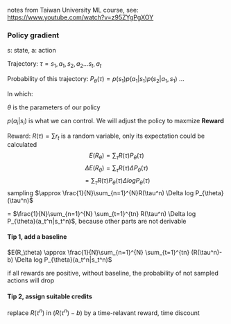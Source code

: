 
notes from Taiwan University ML course, see: https://www.youtube.com/watch?v=z95ZYgPgXOY

### Policy gradient

s: state, a: action

Trajectory: $\tau = {s_1, a_1, s_2, a_2 ... s_t, a_t}$

Probability of this trajectory: $P_{\theta}(\tau) = p(s_1)p(a_1|s_1)p(s_2|a_1,s_1)$ ...

In which: 

$\theta$ is the parameters of our policy

$p(a_i|s_i)$ is what we can control. We will adjust the policy to maxmize **Reward** 

Reward: $R(\tau) = \sum r_t$  is a random variable, only its expectation could be calculated
$$
E(R_\theta) = \sum_{\tau}R(\tau)P_{\theta}(\tau)
$$
$$
\Delta E(R_\theta) = \sum_{\tau}R(\tau)\Delta P_{\theta}(\tau)
$$
$$
= \sum_{\tau}R(\tau) P_{\theta}(\tau) \Delta log P_{\theta}(\tau)
$$
sampling $\approx \frac{1}{N}\sum_{n=1}^{N}R(\tau^n) \Delta log P_{\theta}(\tau^n)$

= $\frac{1}{N}\sum_{n=1}^{N} \sum_{t=1}^{tn} R(\tau^n) \Delta log P_{\theta}(a_t^n|s_t^n)$, because other parts are not derivable


#### Tip 1, add a baseline
$E(R_\theta) \approx \frac{1}{N}\sum_{n=1}^{N} \sum_{t=1}^{tn} (R(\tau^n)-b) \Delta log P_{\theta}(a_t^n|s_t^n)$

if all rewards are positive, without baseline, the probability of not sampled actions will drop

#### Tip 2, assign suitable credits
replace $R(\tau^n)$ in $(R(\tau^n)-b)$ by a time-relavant reward, time discount
